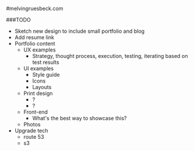 #melvingruesbeck.com

###TODO
- Sketch new design to include small portfolio and blog
- Add resume link
- Portfolio content
  - UX examples
    - Strategy, thought process, execution, testing, iterating based on test results
  - UI examples
    - Style guide
    - Icons
    - Layouts
  - Print design
    - ?
    - ?
  - Front-end 
    - What's the best way to showcase this?
  - Photos
- Upgrade tech
    - route 53
    - s3 
